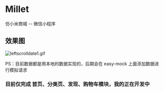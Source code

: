 # Millet
仿小米商城 -- 微信小程序

## 效果图
![leftscrolldate1.gif](https://i.loli.net/2020/03/31/DF2J4advW1UeBcA.gif)

PS：目前数据都是用本地的数据实现的，后期会在 easy-mock 上面添加数据进行模拟请求

### 目前仅完成 首页、分类页、发现、购物车模块，我的正在开发中